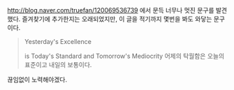 http://blog.naver.com/truefan/120069536739 에서 문득 너무나 멋진 문구를 발견했다. 즐겨찾기에 추가한지는 오래되었지만, 이 글을 적기까지 몇번을 봐도 와닿는 문구이다.

> Yesterday's Excellence
>
> is
> Today's Standard
> and
> Tomorrow's Mediocrity
> 어제의 탁월함은
> 오늘의 표준이고
> 내일의 보통이다.

끊임없이 노력해야겠다.

